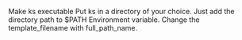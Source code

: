 Make ks executable
Put ks in a directory of your choice. Just add the directory path to $PATH Environment variable.
Change the template_filename with full_path_name.
